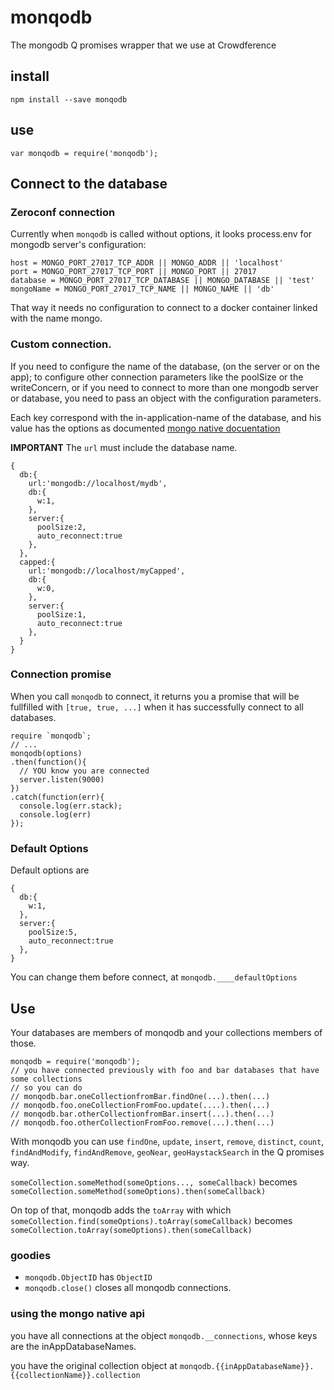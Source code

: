 monqodb
=======

The mongodb Q promises wrapper that we use at Crowdference
   
## install
    npm install --save monqodb


## use
    var monqodb = require('monqodb');


## Connect to the database

### Zeroconf connection

Currently when `monqodb` is called without options, it looks process.env for mongodb server's configuration:

    host = MONGO_PORT_27017_TCP_ADDR || MONGO_ADDR || 'localhost'
    port = MONGO_PORT_27017_TCP_PORT || MONGO_PORT || 27017
    database = MONGO_PORT_27017_TCP_DATABASE || MONGO_DATABASE || 'test'
    mongoName = MONGO_PORT_27017_TCP_NAME || MONGO_NAME || 'db'

That way it needs no configuration to connect to a docker container linked with the name mongo.

### Custom connection.

If you need to configure the name of the database, (on the server or on the app); to configure other connection parameters like the poolSize or the writeConcern, or if you need to connect to more than one mongodb server or database, you need to pass an object with the configuration parameters.

Each key correspond with the in-application-name of the database, and his value has the options as documented [mongo native docuentation](http://mongodb.github.io/node-mongodb-native/api-generated/mongoclient.html#connect)

**IMPORTANT**
The `url` must include the database name.
 
    {
      db:{
        url:'mongodb://localhost/mydb',
        db:{
          w:1,
        },
        server:{
          poolSize:2,
          auto_reconnect:true
        },  
      },
      capped:{
        url:'mongodb://localhost/myCapped',
        db:{
          w:0,
        },
        server:{
          poolSize:1,
          auto_reconnect:true
        },
      }
    }  
  
### Connection promise

When you call `monqodb` to connect, it returns you a promise that will be fullfilled with `[true, true, ...]` when it has successfully connect to all databases. 
  
    require `monqodb`;
    // ...
    monqodb(options)
    .then(function(){
      // YOU know you are connected
      server.listen(9000) 
    })
    .catch(function(err){
      console.log(err.stack);
      console.log(err)
    });
  
### Default Options

Default options are

    {
      db:{
        w:1,
      },
      server:{
        poolSize:5,
        auto_reconnect:true
      },
    }
    
You can change them before connect, at `monqodb.____defaultOptions`
  
## Use

Your databases are members of monqodb and your collections members of those.

    monqodb = require('monqodb');
    // you have connected previously with foo and bar databases that have some collections
    // so you can do
    // monqodb.bar.oneCollectionfromBar.findOne(...).then(...)
    // monqodb.foo.oneCollectionFromFoo.update(....).then(...)
    // monqodb.bar.otherCollectionfromBar.insert(...).then(...)
    // monqodb.foo.otherCollectionFromFoo.remove(...).then(...)


With monqodb you can use   `findOne`, `update`, `insert`, `remove`, `distinct`, `count`, `findAndModify`, `findAndRemove`, `geoNear`, `geoHaystackSearch` in the Q promises way.

`someCollection.someMethod(someOptions..., someCallback)` becomes `someCollection.someMethod(someOptions).then(someCallback)`

On top of that, monqodb adds the `toArray` with which `someCollection.find(someOptions).toArray(someCallback)` becomes `someCollection.toArray(someOptions).then(someCallback)`

### goodies

* `monqodb.ObjectID` has `ObjectID` 
* `monqodb.close()` closes all monqodb connections.

### using the mongo native api

you have all connections at the object `monqodb.__connections`, whose keys are the inAppDatabaseNames.

you have the original collection object at `monqodb.{{inAppDatabaseName}}.{{collectionName}}.collection`

 


